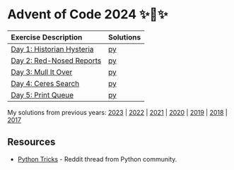 # Advent of Code 2024 ✨🎄✨

|Exercise Description|Solutions|
|:---|:---|
|[Day 1: Historian Hysteria](https://adventofcode.com/2024/day/1) | [py](/day01/main.py) |
|[Day 2: Red-Nosed Reports](https://adventofcode.com/2024/day/2)  | [py](/day02/main.py) |
|[Day 3: Mull It Over](https://adventofcode.com/2024/day/3)       | [py](/day03/main.py) |
|[Day 4: Ceres Search](https://adventofcode.com/2024/day/4)       | [py](/day04/main.py) |
|[Day 5: Print Queue](https://adventofcode.com/2024/day/5)        | [py](/day05/main.py) |

My solutions from previous years: [2023](https://github.com/r0f1/adventofcode2023) | [2022](https://github.com/r0f1/adventofcode2022) | [2021](https://github.com/r0f1/adventofcode2021) | [2020](https://github.com/r0f1/adventofcode2020) | [2019](https://github.com/r0f1/adventofcode2019) | [2018](https://github.com/r0f1/adventofcode2018) | [2017](https://github.com/r0f1/adventofcode2017)

## Resources
* [Python Tricks](https://www.reddit.com/r/adventofcode/comments/1gsl4fm/share_your_favorite_tricks_and_snippets/) - Reddit thread from Python community.

